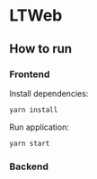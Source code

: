 # LTWeb

## How to run

### Frontend

Install dependencies:

```bash
yarn install
```

Run application:

```bash
yarn start
```

### Backend
